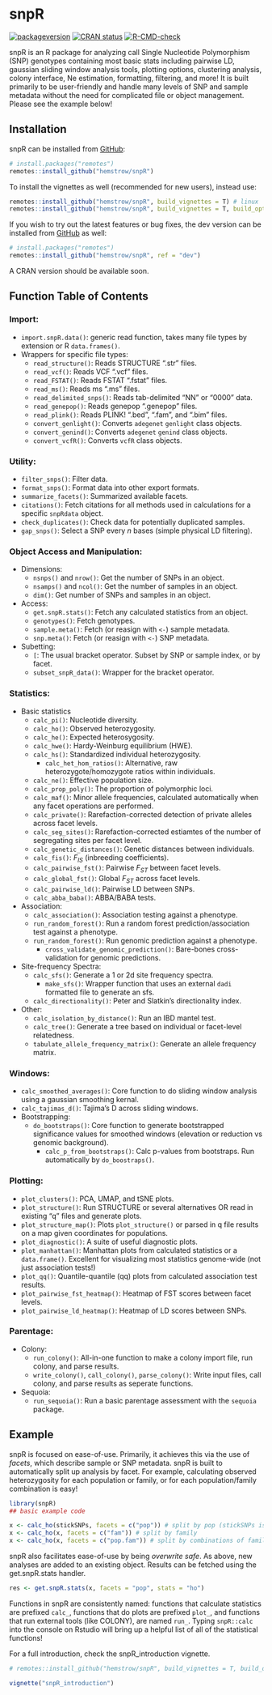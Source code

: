 
<!-- README.md is generated from README.Rmd. Please edit that file -->

# snpR

<!-- badges: start -->

[![packageversion](https://img.shields.io/badge/Package%20version-1.2.9-orange.svg?style=flat-square)](commits/master)
[![CRAN
status](https://www.r-pkg.org/badges/version/snpR)](https://CRAN.R-project.org/package=snpR)
[![R-CMD-check](https://github.com/hemstrow/snpR/actions/workflows/R-CMD-check.yaml/badge.svg)](https://github.com/hemstrow/snpR/actions/workflows/R-CMD-check.yaml)
<!-- badges: end -->

snpR is an R package for analyzing call Single Nucleotide Polymorphism
(SNP) genotypes containing most basic stats including pairwise LD,
gaussian sliding window analysis tools, plotting options, clustering
analysis, colony interface, Ne estimation, formatting, filtering, and
more! It is built primarily to be user-friendly and handle many levels
of SNP and sample metadata without the need for complicated file or
object management. Please see the example below!

## Installation

snpR can be installed from [GitHub](https://github.com/hemstrow/snpR):

``` r
# install.packages("remotes")
remotes::install_github("hemstrow/snpR")
```

To install the vignettes as well (recommended for new users), instead
use:

``` r
remotes::install_github("hemstrow/snpR", build_vignettes = T) # linux
remotes::install_github("hemstrow/snpR", build_vignettes = T, build_opts = c("--no-resave-data", "--no-manual")) # windows
```

If you wish to try out the latest features or bug fixes, the dev version
can be installed from [GitHub](https://github.com/hemstrow/snpR) as
well:

``` r
# install.packages("remotes")
remotes::install_github("hemstrow/snpR", ref = "dev")
```

A CRAN version should be available soon.

## Function Table of Contents

### Import:

- `import.snpR.data()`: generic read function, takes many file types by
  extension or R `data.frames()`.
- Wrappers for specific file types:
  - `read_structure()`: Reads STRUCTURE “.str” files.
  - `read_vcf()`: Reads VCF “.vcf” files.
  - `read_FSTAT()`: Reads FSTAT “.fstat” files.
  - `read_ms()`: Reads ms “.ms” files.
  - `read_delimited_snps()`: Reads tab-delimited “NN” or “0000” data.
  - `read_genepop()`: Reads genepop “.genepop” files.
  - `read_plink()`: Reads PLINK! “.bed”, “.fam”, and “.bim” files.
  - `convert_genlight()`: Converts `adegenet` `genlight` class objects.
  - `convert_genind()`: Converts `adegenet` `genind` class objects.
  - `convert_vcfR()`: Converts `vcfR` class objects.

### Utility:

- `filter_snps()`: Filter data.
- `format_snps()`: Format data into other export formats.
- `summarize_facets()`: Summarized available facets.
- `citations()`: Fetch citations for all methods used in calculations
  for a specific `snpRdata` object.
- `check_duplicates()`: Check data for potentially duplicated samples.
- `gap_snps()`: Select a SNP every *n* bases (simple physical LD
  filtering).

### Object Access and Manipulation:

- Dimensions:
  - `nsnps()` and `nrow()`: Get the number of SNPs in an object.
  - `nsamps()` and `ncol()`: Get the number of samples in an object.
  - `dim()`: Get number of SNPs and samples in an object.
- Access:
  - `get.snpR.stats()`: Fetch any calculated statistics from an object.
  - `genotypes()`: Fetch genotypes.
  - `sample.meta()`: Fetch (or reasign with `<-`) sample metadata.
  - `snp.meta()`: Fetch (or reasign with `<-`) SNP metadata.
- Subetting:
  - `[`: The usual bracket operator. Subset by SNP or sample index, or
    by facet.
  - `subset_snpR_data()`: Wrapper for the bracket operator.

### Statistics:

- Basic statistics
  - `calc_pi()`: Nucleotide diversity.
  - `calc_ho()`: Observed heterozygosity.
  - `calc_he()`: Expected heterosygosity.
  - `calc_hwe()`: Hardy-Weinburg equilibrium (HWE).
  - `calc_hs()`: Standardized individual heterozygosity.
    - `calc_het_hom_ratios()`: Alternative, raw heterozygote/homozygote
      ratios within individuals.
  - `calc_ne()`: Effective population size.
  - `calc_prop_poly()`: The proportion of polymorphic loci.
  - `calc_maf()`: Minor allele frequencies, calculated automatically
    when any facet operations are performed.
  - `calc_private()`: Rarefaction-corrected detection of private alleles
    across facet levels.
  - `calc_seg_sites()`: Rarefaction-corrected estiamtes of the number of
    segregating sites per facet level.
  - `calc_genetic_distances()`: Genetic distances between individuals.
  - `calc_fis()`: $F_{IS}$ (inbreeding coefficients).
  - `calc_pairwise_fst()`: Pairwise $F_{ST}$ between facet levels.
  - `calc_global_fst()`: Global $F_{ST}$ across facet levels.
  - `calc_pairwise_ld()`: Pairwise LD between SNPs.
  - `calc_abba_baba()`: ABBA/BABA tests.
- Association:
  - `calc_association()`: Association testing against a phenotype.
  - `run_random_forest()`: Run a random forest prediction/association
    test against a phenotype.
  - `run_random_forest()`: Run genomic prediction against a phenotype.
    - `cross_validate_genomic_prediction()`: Bare-bones cross-validation
      for genomic predictions.
- Site-frequency Spectra:
  - `calc_sfs()`: Generate a 1 or 2d site frequency spectra.
    - `make_sfs()`: Wrapper function that uses an external `dadi`
      formatted file to generate an sfs.
  - `calc_directionality()`: Peter and Slatkin’s directionality index.
- Other:
  - `calc_isolation_by_distance()`: Run an IBD mantel test.
  - `calc_tree()`: Generate a tree based on individual or facet-level
    relatedness.
  - `tabulate_allele_frequency_matrix()`: Generate an allele frequency
    matrix.

### Windows:

- `calc_smoothed_averages()`: Core function to do sliding window
  analysis using a gaussian smoothing kernal.
- `calc_tajimas_d()`: Tajima’s D across sliding windows.
- Bootstrapping:
  - `do_bootstraps()`: Core function to generate bootstrapped
    significance values for smoothed windows (elevation or reduction vs
    genomic background).
    - `calc_p_from_bootstraps()`: Calc p-values from bootstraps. Run
      automatically by `do_boostraps()`.

### Plotting:

- `plot_clusters()`: PCA, UMAP, and tSNE plots.
- `plot_structure()`: Run STRUCTURE or several alternatives OR read in
  existing “q” files and generate plots.
- `plot_structure_map()`: Plots `plot_structure()` or parsed in q file
  results on a map given coordinates for populations.
- `plot_diagnostic()`: A suite of useful diagnostic plots.
- `plot_manhattan()`: Manhattan plots from calculated statistics or a
  `data.frame()`. Excellent for visualizing most statistics genome-wide
  (not just association tests!)
- `plot_qq()`: Quantile-quantile (qq) plots from calculated association
  test results.
- `plot_pairwise_fst_heatmap()`: Heatmap of FST scores between facet
  levels.
- `plot_pairwise_ld_heatmap()`: Heatmap of LD scores between SNPs.

### Parentage:

- Colony:
  - `run_colony()`: All-in-one function to make a colony import file,
    run colony, and parse results.
  - `write_colony()`, `call_colony()`, `parse_colony()`: Write input
    files, call colony, and parse results as seperate functions.
- Sequoia:
  - `run_sequoia()`: Run a basic parentage assessment with the `sequoia`
    package.

## Example

snpR is focused on ease-of-use. Primarily, it achieves this via the use
of *facets*, which describe sample or SNP metadata. snpR is built to
automatically split up analysis by facet. For example, calculating
observed heterozygosity for each population or family, or for each
population/family combination is easy!

``` r
library(snpR)
## basic example code

x <- calc_ho(stickSNPs, facets = c("pop")) # split by pop (stickSNPs is an example dataset included in snpR)
x <- calc_ho(x, facets = c("fam")) # split by family
x <- calc_ho(x, facets = c("pop.fam")) # split by combinations of family and pop
```

snpR also facilitates ease-of-use by being *overwrite safe*. As above,
new analyses are added to an existing object. Results can be fetched
using the get.snpR.stats handler.

``` r
res <- get.snpR.stats(x, facets = "pop", stats = "ho")
```

Functions in snpR are consistently named: functions that calculate
statistics are prefixed `calc_`, functions that do plots are prefixed
`plot_`, and functions that run external tools (like COLONY), are named
`run_`. Typing `snpR::calc` into the console on Rstudio will bring up a
helpful list of all of the statistical functions!

For a full introduction, check the snpR_introduction vignette.

``` r
# remotes::install_github("hemstrow/snpR", build_vignettes = T, build_opts = c("--no-resave-data", "--no-manual"))

vignette("snpR_introduction")
```

